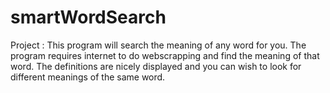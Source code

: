 # smartWordSearch
Project : This program will search the meaning of any word for you. The program requires internet to do webscrapping and find the meaning of that word. The definitions are nicely displayed and you can wish to look for different meanings of the same word.
